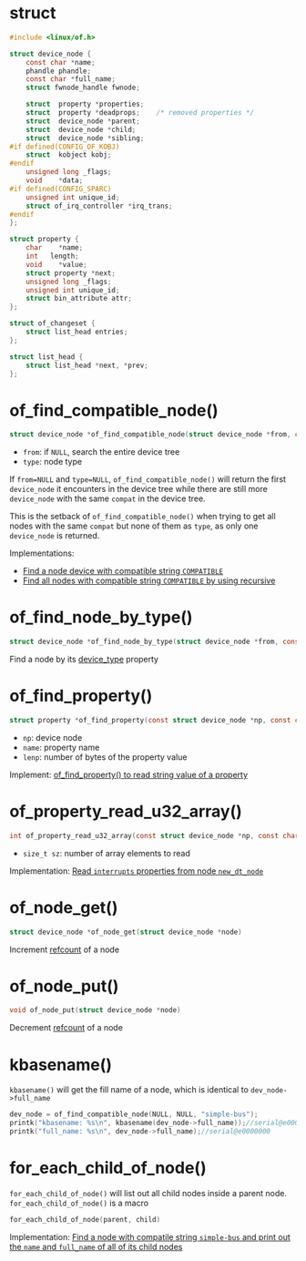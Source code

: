 # struct

```c
#include <linux/of.h>
```

```c
struct device_node {
	const char *name;
	phandle phandle;
	const char *full_name;
	struct fwnode_handle fwnode;

	struct	property *properties;
	struct	property *deadprops;	/* removed properties */
	struct	device_node *parent;
	struct	device_node *child;
	struct	device_node *sibling;
#if defined(CONFIG_OF_KOBJ)
	struct	kobject kobj;
#endif
	unsigned long _flags;
	void	*data;
#if defined(CONFIG_SPARC)
	unsigned int unique_id;
	struct of_irq_controller *irq_trans;
#endif
};
```

```c
struct property {
	char	*name;
	int	  length;
	void	*value;
	struct property *next;
	unsigned long _flags;
	unsigned int unique_id;
	struct bin_attribute attr;
};
```

```c
struct of_changeset {
	struct list_head entries;
};

struct list_head {
	struct list_head *next, *prev;
};
```
# of_find_compatible_node()

```c
struct device_node *of_find_compatible_node(struct device_node *from, const char *type, const char *compat);
```

* ``from``: if ``NULL``, search the entire device tree
* ``type``: node type

If ``from=NULL`` and ``type=NULL``, ``of_find_compatible_node()`` will return the first ``device_node`` it encounters in the device tree while there are still more ``device_node`` with the same ``compat`` in the device tree.

This is the setback of ``of_find_compatible_node()`` when trying to get all nodes with the same ``compat`` but none of them as ``type``, as only one ``device_node`` is returned.

Implementations:
* [Find a node device with compatible string ``COMPATIBLE``](Read%20device%20tree%20node%20operations.md#of_find_compatible_node-to-find-a-node-device-with-compatible-string-compatible)
* [Find all nodes with compatible string ``COMPATIBLE`` by using recursive](Read%20device%20tree%20node%20operations.md#of_find_compatible_node-to-find-all-nodes-with-compatible-string-compatible-by-using-recursive)

# of_find_node_by_type()

```c
struct device_node *of_find_node_by_type(struct device_node *from, const char *type);
```

Find a node by its [device_type](README.md#device_type) property

# of_find_property()

```c
struct property *of_find_property(const struct device_node *np, const char *name, int *lenp);
```

* ``np``: device node
* ``name``: property name
* ``lenp``: number of bytes of the property value

Implement: [of_find_property() to read string value of a property](Read%20device%20tree%20node%20operations.md#of_find_property)
# of_property_read_u32_array()
```c
int of_property_read_u32_array(const struct device_node *np, const char *propname, u32 *out_values, size_t sz);
```
* ``size_t sz``: number of array elements to read

Implementation: [Read ``interrupts`` properties from node ``new_dt_node``](Read%20device%20tree%20node%20operations.md#of_property_read_u32_array)

# of_node_get()

```c
struct device_node *of_node_get(struct device_node *node)
```
Increment [refcount](https://github.com/TranPhucVinh/C/tree/master/Kernel/Character%20device/Character%20device%20operations#kobject-and-refcount) of a node

# of_node_put()

```c
void of_node_put(struct device_node *node)
```

Decrement [refcount](https://github.com/TranPhucVinh/C/tree/master/Kernel/Character%20device/Character%20device%20operations#kobject-and-refcount) of a node

# kbasename()

``kbasename()`` will get the fill name of a node, which is identical to ``dev_node->full_name`` 

```c
dev_node = of_find_compatible_node(NULL, NULL, "simple-bus");
printk("kbasename: %s\n", kbasename(dev_node->full_name));//serial@e0000000
printk("full_name: %s\n", dev_node->full_name);//serial@e0000000
```

# for_each_child_of_node()

``for_each_child_of_node()`` will list out all child nodes inside a parent node. ``for_each_child_of_node()`` is a macro

```c
for_each_child_of_node(parent, child)
```

Implementation: [Find a node with compatile string ``simple-bus`` and print out the ``name`` and ``full_name`` of all of its child nodes](Read%20device%20tree%20node%20operations.md#for_each_child_of_node)